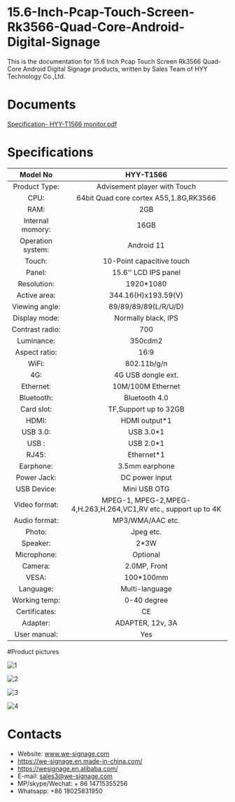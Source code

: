 # 15.6-Inch-Pcap-Touch-Screen-Rk3566-Quad-Core-Android-Digital-Signage

This is the documentation for 15.6 Inch Pcap Touch Screen Rk3566 Quad-Core Android Digital Signage products, written by Sales Team of HYY Technology Co.,Ltd.

# Documents
[Specification- HYY-T1566 monitor.pdf](https://github.com/carrotal/15.6-Inch-Pcap-Touch-Screen-Rk3566-Quad-Core-Android-Digital-Signage/files/10917652/Specification-.HYY-T1566.monitor.pdf)

# Specifications

| Model No          | HYY-T1566                                                    |
| :---------------: | :----------------------------------------------------------: |
| Product Type:     | Advisement player with Touch                                 |
| CPU:              | 64bit Quad core cortex A55,1.8G,RK3566                       |
| RAM:              | 2GB                                                          |
| Internal momory:  | 16GB                                                         |
| Operation system: | Android 11                                                   |
| Touch:            | 10-Point capacitive touch                                    |
| Panel:            | 15.6'' LCD IPS panel                                         |
| Resolution:       | 1920*1080                                                    |
| Active area:      | 344.16(H)x193.59(V)                                          |
| Viewing angle:    | 89/89/89/89(L/R/U/D)                                         |
| Display mode:     | Normally black, IPS                                          |
| Contrast radio:   | 700                                                          |
| Luminance:        | 350cdm2                                                      |
| Aspect ratio:     | 16:9                                                         |
| WiFi:             | 802.11b/g/n                                                  |
| 4G:               | 4G USB dongle ext.                                           |
| Ethernet:         | 10M/100M Ethernet                                            |
| Bluetooth:        | Bluetooth 4.0                                                |
| Card slot:        | TF,Support up to 32GB                                        |
| HDMI:             | HDMI output*1                                                |
| USB 3.0:          | USB 3.0*1                                                    |
| USB :             | USB 2.0*1                                                    |
| RJ45:             | Ethernet*1                                                   |
| Earphone:         | 3.5mm earphone                                               |
| Power Jack:       | DC power input                                               |
| USB Device:       | Mini USB OTG                                                 |
| Video format:     | MPEG-1, MPEG-2,MPEG-4,H.263,H.264,VC1,RV etc., support up to 4K |
| Audio format:     | MP3/WMA/AAC etc.                                             |
| Photo:            | Jpeg etc.                                                    |
| Speaker:          | 2*3W                                                         |
| Microphone:       | Optional                                                     |
| Camera:           | 2.0MP, Front                                                 |
| VESA:             | 100*100mm                                                    |
| Language:         | Multi-language                                               |
| Working temp:     | 0-40 degree                                                  |
| Certificates:     | CE                                                           |
| Adapter:          | ADAPTER, 12v, 3A                                             |
| User manual:      | Yes                                                          |

#Product pictures

![1](https://user-images.githubusercontent.com/126669652/223630649-2598a3b8-809e-46e0-8333-23fdda9a1e5a.jpg)


![2](https://user-images.githubusercontent.com/126669652/223630746-6995bc8d-1675-404e-8af0-a9276a37b6d6.jpg)



![3](https://user-images.githubusercontent.com/126669652/223630782-91aab066-076d-4418-afcc-fd449e2fe8f5.jpg)




![4](https://user-images.githubusercontent.com/126669652/223630808-a35581b6-ca5d-4fe6-a790-9935238098c5.jpg)

# Contacts
- Website: www.we-signage.com
- https://we-signage.en.made-in-china.com/
- https://wesignage.en.alibaba.com/
- E-mail: sales3@we-signage.com
- MP/skype/Wechat: + 86 14715355256
- Whatsapp: +86 18025831950
